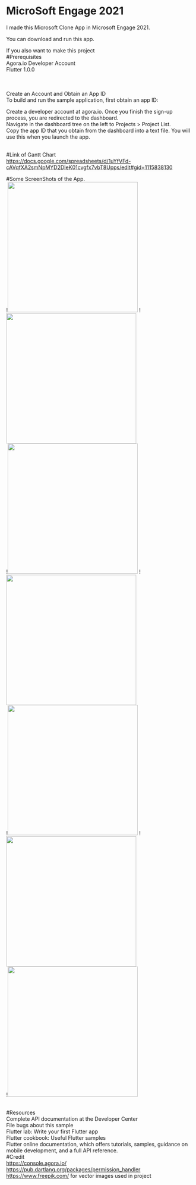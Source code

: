 # MicroSoft Engage 2021

I made this Microsoft Clone App in Microsoft Engage 2021.

You can download and run this app. <br/>

If you also want to make this project  <br/>
#Prerequisites  <br/>
Agora.io Developer Account  <br/>
Flutter 1.0.0  <br/>  <br/>  <br/>

Create an Account and Obtain an App ID  <br/>
To build and run the sample application, first obtain an app ID:  <br/>

Create a developer account at agora.io. Once you finish the sign-up process, you are redirected to the dashboard.  <br/>
Navigate in the dashboard tree on the left to Projects > Project List.  <br/>
Copy the app ID that you obtain from the dashboard into a text file. You will use this when you launch the app.  <br/> <br/>

#Link of Gantt Chart<br/>
https://docs.google.com/spreadsheets/d/1uYfVFd-cAVqfXA2smNpMYD2DIeK01cvgfx7vbT8Upps/edit#gid=1115838130 <br/>


#Some ScreenShots of the App.<br />
!<img src="appImage/1.jpg" width="350" />
!<img src="appImage/2.jpg" width="350" /><br/>
!<img src="appImage/3.jpg" width="350" />
!<img src="appImage/4.jpg" width="350" /><br/>
!<img src="appImage/5.jpg" width="350" />
!<img src="appImage/6.jpg" width="350" /><br/>
!<img src="appImage/7.jpg" width="350" /><br/> <br/>


#Resources<br />
Complete API documentation at the Developer Center<br />
File bugs about this sample<br />
Flutter lab: Write your first Flutter app<br />
Flutter cookbook: Useful Flutter samples<br />
Flutter online documentation, which offers tutorials, samples, guidance on mobile development, and a full API reference.<br />
#Credit<br />
https://console.agora.io/<br />
https://pub.dartlang.org/packages/permission_handler<br />
https://www.freepik.com/ for vector images used in project<br />
